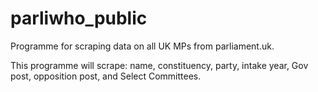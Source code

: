 # parliwho_public
Programme for scraping data on all UK MPs from parliament.uk.

This programme will scrape: name, constituency, party, intake year, Gov post, opposition post, and Select Committees.
